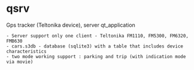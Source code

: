 # qsrv
Gps tracker (Teltonika device), server qt_application

```
- Server support only one client - Teltonika FM1110, FM5300, FM6320, FMB630
- cars.s3db - database (sqlite3) with a table that includes device characteristics
- two mode working support : parking and trip (with indication mode via movie)
```
